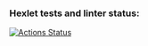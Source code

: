 ### Hexlet tests and linter status:
[![Actions Status](https://github.com/mrfrunze/layout-designer-project-lvl1/workflows/hexlet-check/badge.svg)](https://github.com/mrfrunze/layout-designer-project-lvl1/actions)
